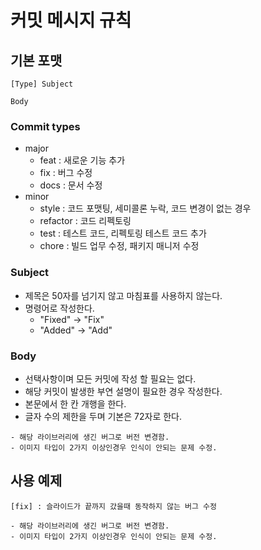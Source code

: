 # 커밋 메시지 규칙

## 기본 포맷

``` text
[Type] Subject

Body
```

### Commit types

- major
  - feat : 새로운 기능 추가
  - fix : 버그 수정
  - docs : 문서 수정
- minor
  - style : 코드 포맷팅, 세미콜론 누락, 코드 변경이 없는 경우
  - refactor : 코드 리펙토링
  - test : 테스트 코드, 리펙토링 테스트 코드 추가
  - chore : 빌드 업무 수정, 패키지 매니저 수정

### Subject

- 제목은 50자를 넘기지 않고 마침표를 사용하지 않는다.
- 명령어로 작성한다.
  - "Fixed" -> "Fix"
  - "Added" -> "Add"

### Body

- 선택사항이며 모든 커밋에 작성 할 필요는 없다.
- 해당 커밋이 발생한 부연 설명이 필요한 경우 작성한다.
- 본문에서 한 칸 개행을 한다.
- 글자 수의 제한을 두며 기본은 72자로 한다.

``` text
- 해당 라이브러리에 생긴 버그로 버전 변경함.
- 이미지 타입이 2가지 이상인경우 인식이 안되는 문제 수정.
```

## 사용 예제

``` text
[fix] : 슬라이드가 끝까지 갔을때 동작하지 않는 버그 수정

- 해당 라이브러리에 생긴 버그로 버전 변경함.
- 이미지 타입이 2가지 이상인경우 인식이 안되는 문제 수정.
```
